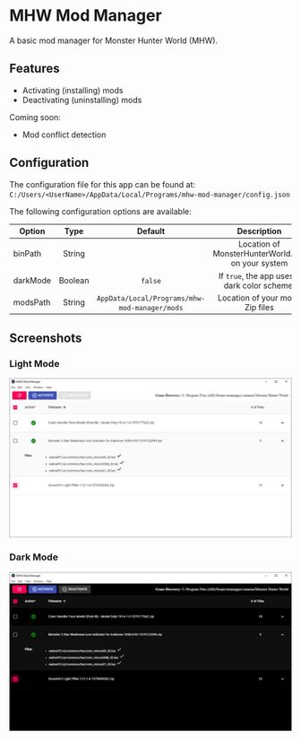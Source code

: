 # MHW Mod Manager

A basic mod manager for Monster Hunter World (MHW).

## Features

- Activating (installing) mods
- Deactivating (uninstalling) mods

Coming soon:

- Mod conflict detection

## Configuration

The configuration file for this app can be found at: `C:/Users/<UserName>/AppData/Local/Programs/mhw-mod-manager/config.json`

The following configuration options are available:

| Option   |  Type   |                    Default                    |                    Description                    |
| -------- | :-----: | :-------------------------------------------: | :-----------------------------------------------: |
| binPath  | String  |                                               | Location of MonsterHunterWorld.exe on your system |
| darkMode | Boolean |                    `false`                    |   If `true`, the app uses a dark color scheme.    |
| modsPath | String  | `AppData/Local/Programs/mhw-mod-manager/mods` |          Location of your mods Zip files          |

## Screenshots

### Light Mode

![alt text](./screenshots/light-mode.png 'Light Mode')

### Dark Mode

![alt text](./screenshots/dark-mode.png 'Light Mode')
